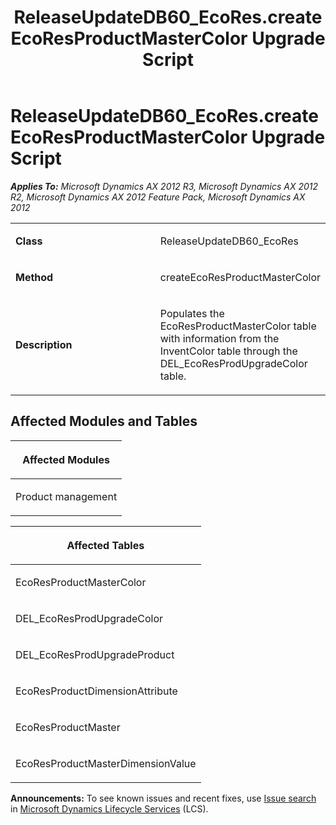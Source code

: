 ﻿---
title: ReleaseUpdateDB60_EcoRes.createEcoResProductMasterColor Upgrade Script
TOCTitle: ReleaseUpdateDB60_EcoRes.createEcoResProductMasterColor Upgrade Script
ms:assetid: 153b8287-83fd-cd12-ec32-657771e47250
ms:mtpsurl: https://msdn.microsoft.com/en-us/library/JJ718532(v=AX.60)
ms:contentKeyID: 49706821
ms.date: 05/18/2015
mtps_version: v=AX.60
---

# ReleaseUpdateDB60\_EcoRes.createEcoResProductMasterColor Upgrade Script 


_**Applies To:** Microsoft Dynamics AX 2012 R3, Microsoft Dynamics AX 2012 R2, Microsoft Dynamics AX 2012 Feature Pack, Microsoft Dynamics AX 2012_

<table>
<colgroup>
<col style="width: 50%" />
<col style="width: 50%" />
</colgroup>
<tbody>
<tr class="odd">
<td><p><strong>Class</strong></p></td>
<td><p>ReleaseUpdateDB60_EcoRes</p></td>
</tr>
<tr class="even">
<td><p><strong>Method</strong></p></td>
<td><p>createEcoResProductMasterColor</p></td>
</tr>
<tr class="odd">
<td><p><strong>Description</strong></p></td>
<td><p>Populates the EcoResProductMasterColor table with information from the InventColor table through the DEL_EcoResProdUpgradeColor table.</p></td>
</tr>
</tbody>
</table>


## Affected Modules and Tables

<table>
<colgroup>
<col style="width: 100%" />
</colgroup>
<thead>
<tr class="header">
<th><p>Affected Modules</p></th>
</tr>
</thead>
<tbody>
<tr class="odd">
<td><p>Product management</p></td>
</tr>
</tbody>
</table>


<table>
<colgroup>
<col style="width: 100%" />
</colgroup>
<thead>
<tr class="header">
<th><p>Affected Tables</p></th>
</tr>
</thead>
<tbody>
<tr class="odd">
<td><p>EcoResProductMasterColor</p></td>
</tr>
<tr class="even">
<td><p>DEL_EcoResProdUpgradeColor</p></td>
</tr>
<tr class="odd">
<td><p>DEL_EcoResProdUpgradeProduct</p></td>
</tr>
<tr class="even">
<td><p>EcoResProductDimensionAttribute</p></td>
</tr>
<tr class="odd">
<td><p>EcoResProductMaster</p></td>
</tr>
<tr class="even">
<td><p>EcoResProductMasterDimensionValue</p></td>
</tr>
</tbody>
</table>

  
**Announcements:** To see known issues and recent fixes, use [Issue search](http://go.microsoft.com/fwlink/?linkid=389258) in [Microsoft Dynamics Lifecycle Services](http://go.microsoft.com/fwlink/?linkid=306505) (LCS).

